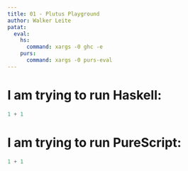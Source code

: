 ```yaml
---
title: 01 - Plutus Playground
author: Walker Leite
patat:
  eval:
    hs:
      command: xargs -0 ghc -e
    purs:
      command: xargs -0 purs-eval
---
```

# I am trying to run Haskell:

```hs
1 + 1
```

# I am trying to run PureScript:

```purs
1 + 1
```
